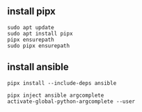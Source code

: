 ## install pipx
```
sudo apt update
sudo apt install pipx
pipx ensurepath
sudo pipx ensurepath
```

## install ansible

```
pipx install --include-deps ansible

pipx inject ansible argcomplete
activate-global-python-argcomplete --user
```